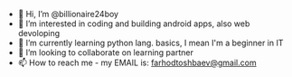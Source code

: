 - 👋 Hi, I’m @billionaire24boy
- 👀 I’m interested in coding and building android apps, also web devoloping
- 🌱 I’m currently learning python lang. basics, I mean I'm a beginner in IT
- 💞️ I’m looking to collaborate on learning partner
- 📫 How to reach me - my EMAIL is: farhodtoshbaev@gmail.com

<!---
billionaire24boy/billionaire24boy is a ✨ special ✨ repository because its `README.md` (this file) appears on your GitHub profile.
You can click the Preview link to take a look at your changes.
--->
